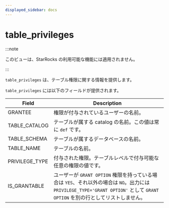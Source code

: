 ```yaml
---
displayed_sidebar: docs
---
```


# table_privileges

:::note

このビューは、StarRocks の利用可能な機能には適用されません。

:::

`table_privileges` は、テーブル権限に関する情報を提供します。

`table_privileges` には以下のフィールドが提供されます。

| **Field**      | **Description**                                              |
| -------------- | ------------------------------------------------------------ |
| GRANTEE        | 権限が付与されているユーザーの名前。                         |
| TABLE_CATALOG  | テーブルが属する catalog の名前。この値は常に `def` です。   |
| TABLE_SCHEMA   | テーブルが属するデータベースの名前。                         |
| TABLE_NAME     | テーブルの名前。                                             |
| PRIVILEGE_TYPE | 付与された権限。テーブルレベルで付与可能な任意の権限の値です。|
| IS_GRANTABLE   | ユーザーが `GRANT OPTION` 権限を持っている場合は `YES`、それ以外の場合は `NO`。出力には `PRIVILEGE_TYPE='GRANT OPTION'` として `GRANT OPTION` を別の行としてリストしません。 |